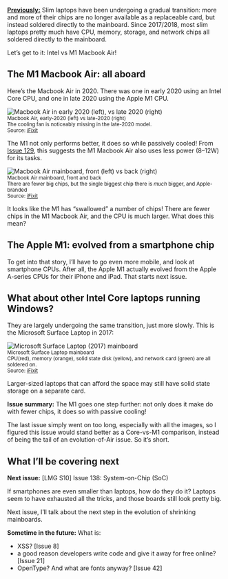 [**Previously:**](https://buttondown.email/laymansguide/archive/) Slim laptops have been undergoing a gradual transition: more and more of their chips are no longer available as a replaceable card, but instead soldered directly to the mainboard. Since 2017/2018, most slim laptops pretty much have CPU, memory, storage, and network chips all soldered directly to the mainboard.

Let’s get to it: Intel vs M1 Macbook Air!

## The M1 Macbook Air: all aboard

Here’s the Macbook Air in 2020. There was one in early 2020 using an Intel Core CPU, and one in late 2020  using the Apple M1 CPU.

![Macbook Air in early 2020 (left), vs late 2020 (right)](https://raw.githubusercontent.com/ngjunsiang/laymansguide/release/season11/issue137/issue137_01.jpg)<br />
<small>Macbook Air, early-2020 (left) vs late-2020 (right)<br />The cooling fan is noticeably missing in the late-2020 model.<br />Source: [iFixit](https://www.ifixit.com/News/46884/m1-macbook-teardowns-something-old-something-new)</small>

The M1 not only performs better, it does so while passively cooled! From [Issue 129](https://buttondown.email/laymansguide/archive/lmg-s10-issue-129-cooling/), this suggests the M1 Macbook Air also uses less power (8–12W) for its tasks.

![Macbook Air mainboard, front (left) vs back (right)](https://raw.githubusercontent.com/ngjunsiang/laymansguide/release/season11/issue137/issue137_02.jpg)<br />
<small>Macbook Air mainboard, front and back<br />There are fewer big chips, but the single biggest chip there is *much* bigger, and Apple-branded<br />Source: [iFixit](https://www.ifixit.com/News/46884/m1-macbook-teardowns-something-old-something-new)</small>

It looks like the M1 has “swallowed” a number of chips! There are fewer chips in the M1 Macbook Air, and the CPU is much larger. What does this mean?

## The Apple M1: evolved from a smartphone chip

To get into that story, I’ll have to go even more mobile, and look at smartphone CPUs. After all, the Apple M1 actually evolved from the Apple A-series CPUs for their iPhone and iPad. That starts next issue.

## What about other Intel Core laptops running Windows?

They are largely undergoing the same transition, just more slowly. This is the Microsoft Surface Laptop in 2017:

![Microsoft Surface Laptop (2017) mainboard](https://raw.githubusercontent.com/ngjunsiang/laymansguide/release/season11/issue137/issue137_03.jpg)<br />
<small>Microsoft Surface Laptop mainboard<br />CPU(red), memory (orange), solid state disk (yellow), and network card (green) are all soldered on.<br />Source: [iFixit](https://www.ifixit.com/News/46884/m1-macbook-teardowns-something-old-something-new)</small>

Larger-sized laptops that can afford the space may still have solid state storage on a separate card.

**Issue summary:** The M1 goes one step further: not only does it make do with fewer chips, it does so with passive cooling!

The last issue simply went on too long, especially with all the images, so I figured this issue would stand better as a Core-vs-M1 comparison, instead of being the tail of an evolution-of-Air issue. So it’s short.

## What I’ll be covering next

**Next issue:** [LMG S10] Issue 138: System-on-Chip (SoC)

If smartphones are even smaller than laptops, how do they do it? Laptops seem to have exhausted all the tricks, and those boards still look pretty big.

Next issue, I’ll talk about the next step in the evolution of shrinking mainboards.

**Sometime in the future:** What is:

- XSS? [Issue 8]
- a good reason developers write code and give it away for free online? [Issue 21]
- OpenType? And what are fonts anyway? [Issue 42]
